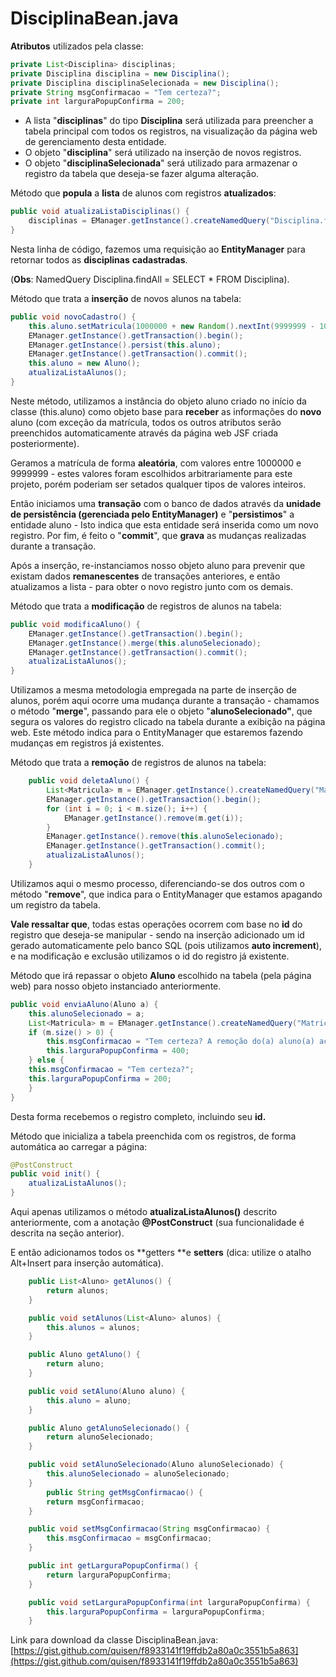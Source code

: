 # Disciplina**Bean.java**

**Atributos** utilizados pela classe:

```java
private List<Disciplina> disciplinas;
private Disciplina disciplina = new Disciplina();
private Disciplina disciplinaSelecionada = new Disciplina();
private String msgConfirmacao = "Tem certeza?";
private int larguraPopupConfirma = 200;
```

* A lista "**disciplinas**" do tipo **Disciplina** será utilizada para preencher a tabela principal com todos os registros, na visualização da página web de gerenciamento desta entidade.
* O objeto "**disciplina**" será utilizado na inserção de novos registros.
* O objeto "**disciplinaSelecionada**" será utilizado para armazenar o registro da tabela que deseja-se fazer alguma alteração.

Método que **popula** a **lista** de alunos com registros **atualizados**:

```java
public void atualizaListaDisciplinas() {
    disciplinas = EManager.getInstance().createNamedQuery("Disciplina.findAll").getResultList();
}
```

Nesta linha de código, fazemos uma requisição ao **EntityManager** para retornar todos as **disciplinas** **cadastradas**.

\(**Obs**: NamedQuery Disciplina.findAll = SELECT \* FROM Disciplina\).

Método que trata a **inserção** de novos alunos na tabela:

```java
public void novoCadastro() {
    this.aluno.setMatricula(1000000 + new Random().nextInt(9999999 - 1000000 + 1));
    EManager.getInstance().getTransaction().begin();
    EManager.getInstance().persist(this.aluno);
    EManager.getInstance().getTransaction().commit();
    this.aluno = new Aluno();
    atualizaListaAlunos();
}
```

Neste método, utilizamos a instância do objeto aluno criado no início da classe \(this.aluno\) como objeto base para **receber** as informações do **novo** aluno \(com exceção da matrícula, todos os outros atributos serão preenchidos automaticamente através da página web JSF criada posteriormente\).

Geramos a matrícula de forma **aleatória**, com valores entre 1000000 e 9999999 - estes valores foram escolhidos arbitrariamente para este projeto, porém poderiam ser setados qualquer tipos de valores inteiros.

Então iniciamos uma **transação** com o banco de dados através da **unidade de persistência \(gerenciada pelo EntityManager\)** e "**persistimos**" a entidade aluno - Isto indica que esta entidade será inserida como um novo registro. Por fim, é feito o "**commit**", que **grava** as mudanças realizadas durante a transação.

Após a inserção, re-instanciamos nosso objeto aluno para prevenir que existam dados **remanescentes** de transações anteriores, e então atualizamos a lista - para obter o novo registro junto com os demais.

Método que trata a **modificação** de registros de alunos na tabela:

```java
public void modificaAluno() {
    EManager.getInstance().getTransaction().begin();
    EManager.getInstance().merge(this.alunoSelecionado);
    EManager.getInstance().getTransaction().commit();
    atualizaListaAlunos();
}
```

Utilizamos a mesma metodologia empregada na parte de inserção de alunos, porém aqui ocorre uma mudança durante a transação - chamamos o método "**merge**", passando para ele o objeto "**alunoSelecionado"**, que segura os valores do registro clicado na tabela durante a exibição na página web. Este método indica para o EntityManager que estaremos fazendo mudanças em registros já existentes.

Método que trata a **remoção** de registros de alunos na tabela:

```java
    public void deletaAluno() {
        List<Matricula> m = EManager.getInstance().createNamedQuery("Matricula.findByAluno").setParameter("idAluno", this.alunoSelecionado.getId()).getResultList();
        EManager.getInstance().getTransaction().begin();
        for (int i = 0; i < m.size(); i++) {
            EManager.getInstance().remove(m.get(i));
        }
        EManager.getInstance().remove(this.alunoSelecionado);
        EManager.getInstance().getTransaction().commit();
        atualizaListaAlunos();
    }
```

Utilizamos aqui o mesmo processo, diferenciando-se dos outros com o método "**remove**", que indica para o EntityManager que estamos apagando um registro da tabela.

**Vale ressaltar que**, todas estas operações ocorrem com base no **id** do registro que deseja-se manipular - sendo na inserção adicionado um id gerado automaticamente pelo banco SQL \(pois utilizamos **auto increment**\), e na modificação e exclusão utilizamos o id do registro já existente.

Método que irá repassar o objeto **Aluno** escolhido na tabela \(pela página web\) para nosso objeto instanciado anteriormente.

```java
public void enviaAluno(Aluno a) {
    this.alunoSelecionado = a;
    List<Matricula> m = EManager.getInstance().createNamedQuery("Matricula.findByAluno").setParameter("idAluno", this.alunoSelecionado.getId()).getResultList();
    if (m.size() > 0) {
        this.msgConfirmacao = "Tem certeza? A remoção do(a) aluno(a) acarretará na exclusão de todas as respectivas matrículas.";
        this.larguraPopupConfirma = 400;
    } else {
    this.msgConfirmacao = "Tem certeza?";
    this.larguraPopupConfirma = 200;
    }
}
```

Desta forma recebemos o registro completo, incluindo seu **id.**

Método que inicializa a tabela preenchida com os registros, de forma automática ao carregar a página:

```java
@PostConstruct
public void init() {
    atualizaListaAlunos();
}
```

Aqui apenas utilizamos o método **atualizaListaAlunos\(\)** descrito anteriormente, com a anotação **@PostConstruct** \(sua funcionalidade é descrita na seção anterior\).

E então adicionamos todos os **getters **e **setters** \(dica: utilize o atalho Alt+Insert para inserção automática\).

```java
    public List<Aluno> getAlunos() {
        return alunos;
    }

    public void setAlunos(List<Aluno> alunos) {
        this.alunos = alunos;
    }

    public Aluno getAluno() {
        return aluno;
    }

    public void setAluno(Aluno aluno) {
        this.aluno = aluno;
    }

    public Aluno getAlunoSelecionado() {
        return alunoSelecionado;
    }

    public void setAlunoSelecionado(Aluno alunoSelecionado) {
        this.alunoSelecionado = alunoSelecionado;
    }
        public String getMsgConfirmacao() {
        return msgConfirmacao;
    }

    public void setMsgConfirmacao(String msgConfirmacao) {
        this.msgConfirmacao = msgConfirmacao;
    }

    public int getLarguraPopupConfirma() {
        return larguraPopupConfirma;
    }

    public void setLarguraPopupConfirma(int larguraPopupConfirma) {
        this.larguraPopupConfirma = larguraPopupConfirma;
    }
```

Link para download da classe DisciplinaBean.java: [https://gist.github.com/quisen/f8933141f19ffdb2a80a0c3551b5a863](https://gist.github.com/quisen/f8933141f19ffdb2a80a0c3551b5a863)

